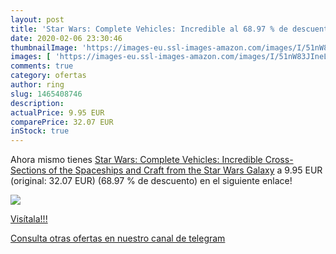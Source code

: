 ```yaml
---
layout: post
title: 'Star Wars: Complete Vehicles: Incredible al 68.97 % de descuento'
date: 2020-02-06 23:30:46
thumbnailImage: 'https://images-eu.ssl-images-amazon.com/images/I/51nW83JIneL._SL200_.jpg'
images: [ 'https://images-eu.ssl-images-amazon.com/images/I/51nW83JIneL._SL200_.jpg' ]
comments: true
category: ofertas
author: ring
slug: 1465408746
description:
actualPrice: 9.95 EUR
comparePrice: 32.07 EUR
inStock: true
---
```


Ahora mismo tienes [Star Wars: Complete Vehicles: Incredible Cross-Sections of the Spaceships and Craft from the Star Wars Galaxy](https://www.amazon.com/dp/1465408746/?tag=redken08-20) a 9.95 EUR (original: 32.07 EUR) (68.97 %  de descuento) en el siguiente enlace!

[![](https://images-eu.ssl-images-amazon.com/images/I/51nW83JIneL._SL200_.jpg)](https://www.amazon.com/dp/1465408746/?tag=redken08-20)

[Visítala!!!](https://www.amazon.com/dp/1465408746/?tag=redken08-20)

[Consulta otras ofertas en nuestro canal de telegram](https://t.me/s/ofertas25)
